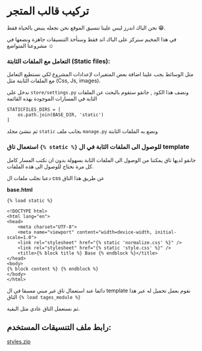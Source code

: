 # تركيب قالب المتجر

نحن الباك اندرز ليس علينا تنسيق الموقع نحن نجعله ينبض بالحياة فقط :grin:. 

في هذا المخيم سنركز على الباك اند فقط وسنأخذ التنسيقات جاهزة ونضعها في مشروعنا المتواضع :relaxed:

### التعامل مع الملفات الثابتة (Static files):
مثل الوسائط يجب علينا اضافة بعض المتغيرات لإعدادات المشروع لكي نستطيع التعامل مع الملفات الثابتة مثل (Css, Js, images).

ندخل على `store/settings.py` ونضف هذا الكود ,  جانقو ستقوم بالبحث عن الملفات الثابة في المسارات الموجودة بهذه القائمة


```
STATICFILES_DIRS = [
    os.path.join(BASE_DIR, 'static')
]
```

ثم ننشئ مجلد `static` بجانب ملف `manage.py` ونضع به الملفات الثابتة

### استعمال تاق `{% static %}` للوصول الى الملفات الثابة في ال template

جانقو لديها تاق يمكننا من الوصول الى الملفات الثابة بسهولة بدون ان نكتب المسار كامل كل مرة نحتاج للوصول الى هذه الملفات.

دعنا نجلب ملفات ال css عن طريق هذا التاق

**base.html**

```
{% load static %}

<!DOCTYPE html>
<html lang="en">
<head>
    <meta charset="UTF-8">
    <meta name="viewport" content="width=device-width, initial-scale=1.0">
    <link rel="stylesheet" href="{% static 'normalize.css' %}" />
    <link rel="stylesheet" href="{% static 'style.css' %}" />
    <title>{% block title %} Base {% endblock %}</title>
</head>
<body>
{% block content %} {% endblock %}
</body>
</html>
```
دائما عند استعمال تاق غير مبني مسبقا في ال template نقوم بعمل تحميل له عبر هذا التاق `{% load tages_module %}`

ثم نستعمل التاق عادي مثل البقية.

## رابط ملف التنسيقات المستخدم:

[styles.zip](https://github.com/coretabs-academy/django-online-store-workshop-markdown/raw/master/5-Finishing%20products%20app/8-Styling%20project/assets/styles.zip)
